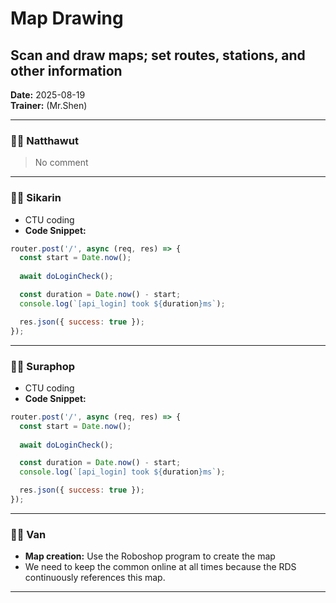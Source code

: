 # Map Drawing
## Scan and draw maps; set routes, stations, and other information

**Date:** 2025-08-19  
**Trainer:** (Mr.Shen)

---

### 🧑‍💻 Natthawut
> No comment


---

### 🧑‍💻 Sikarin
- CTU coding
- **Code Snippet:**
```javascript
router.post('/', async (req, res) => {
  const start = Date.now();
  
  await doLoginCheck();

  const duration = Date.now() - start;
  console.log(`[api_login] took ${duration}ms`);

  res.json({ success: true });
});
```


---

### 🧑‍💻 Suraphop
- CTU coding
- **Code Snippet:**
```javascript
router.post('/', async (req, res) => {
  const start = Date.now();
  
  await doLoginCheck();

  const duration = Date.now() - start;
  console.log(`[api_login] took ${duration}ms`);

  res.json({ success: true });
});
```


---

### 🧑‍💻 Van
- **Map creation:**
Use the Roboshop program to create the map
- We need to keep the common online at all times because the RDS continuously references this map.
---
